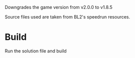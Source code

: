 Downgrades the game version from v2.0.0 to v1.8.5

Source files used are taken from BL2's speedrun resources.

# Build
Run the solution file and build
